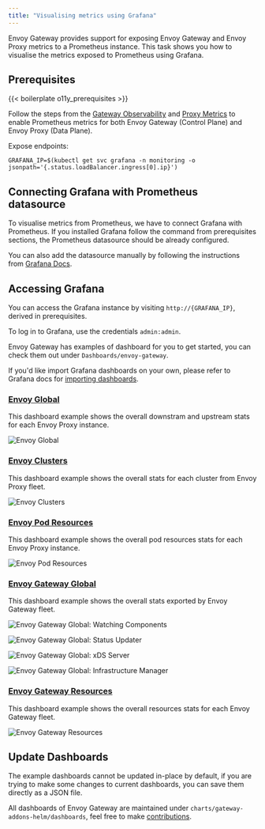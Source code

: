 ```yaml
---
title: "Visualising metrics using Grafana"
---
```


Envoy Gateway provides support for exposing Envoy Gateway and Envoy Proxy metrics to a Prometheus instance.
This task shows you how to visualise the metrics exposed to Prometheus using Grafana.

## Prerequisites

{{< boilerplate o11y_prerequisites >}}

Follow the steps from the [Gateway Observability](./gateway-observability) and [Proxy Metrics](./proxy-metric) to enable Prometheus metrics
for both Envoy Gateway (Control Plane) and Envoy Proxy (Data Plane).

Expose endpoints:

```shell
GRAFANA_IP=$(kubectl get svc grafana -n monitoring -o jsonpath='{.status.loadBalancer.ingress[0].ip}')
```

## Connecting Grafana with Prometheus datasource

To visualise metrics from Prometheus, we have to connect Grafana with Prometheus. If you installed Grafana follow the command
from prerequisites sections, the Prometheus datasource should be already configured.

You can also add the datasource manually by following the instructions from [Grafana Docs](https://grafana.com/docs/grafana/latest/datasources/prometheus/configure-prometheus-data-source/).

## Accessing Grafana

You can access the Grafana instance by visiting `http://{GRAFANA_IP}`, derived in prerequisites.

To log in to Grafana, use the credentials `admin:admin`.

Envoy Gateway has examples of dashboard for you to get started, you can check them out under `Dashboards/envoy-gateway`.

If you'd like import Grafana dashboards on your own, please refer to Grafana docs for [importing dashboards](https://grafana.com/docs/grafana/latest/dashboards/manage-dashboards/#import-a-dashboard).

### [Envoy Global](https://raw.githubusercontent.com/envoyproxy/gateway/main/charts/gateway-addons-helm/dashboards/envoy-global.json)

This dashboard example shows the overall downstram and upstream stats for each Envoy Proxy instance.

![Envoy Global](/img/envoy-global-dashboard.png)

### [Envoy Clusters](https://raw.githubusercontent.com/envoyproxy/gateway/main/charts/gateway-addons-helm/dashboards/envoy-clusters.json)

This dashboard example shows the overall stats for each cluster from Envoy Proxy fleet.

![Envoy Clusters](/img/envoy-clusters-dashboard.png)

### [Envoy Pod Resources](https://raw.githubusercontent.com/envoyproxy/gateway/main/charts/gateway-addons-helm/dashboards/envoy-pod-resource.json)

This dashboard example shows the overall pod resources stats for each Envoy Proxy instance.

![Envoy Pod Resources](/img/envoy-pod-resources-dashboard.png)

### [Envoy Gateway Global](https://raw.githubusercontent.com/envoyproxy/gateway/main/charts/gateway-addons-helm/dashboards/envoy-gateway-global.json)

This dashboard example shows the overall stats exported by Envoy Gateway fleet.

![Envoy Gateway Global: Watching Components](/img/envoy-gateway-global-watching-components.png)

![Envoy Gateway Global: Status Updater](/img/envoy-gateway-global-status-updater.png)

![Envoy Gateway Global: xDS Server](/img/envoy-gateway-global-xds-server.png)

![Envoy Gateway Global: Infrastructure Manager](/img/envoy-gateway-global-infra-manager.png)

### [Envoy Gateway Resources](https://raw.githubusercontent.com/envoyproxy/gateway/main/charts/gateway-addons-helm/dashboards/envoy-gateway-resource.json)

This dashboard example shows the overall resources stats for each Envoy Gateway fleet.

![Envoy Gateway Resources](/img/envoy-gateway-resources-dashboard.png)

## Update Dashboards

The example dashboards cannot be updated in-place by default, if you are trying to
make some changes to current dashboards, you can save them directly as a JSON file.

All dashboards of Envoy Gateway are maintained under `charts/gateway-addons-helm/dashboards`, 
feel free to make [contributions](../../../contributions/CONTRIBUTING).

